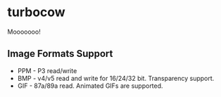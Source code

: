 # turbocow

Mooooooo!

## Image Formats Support

- PPM - P3 read/write
- BMP - v4/v5 read and write for 16/24/32 bit. Transparency support.
- GIF - 87a/89a read. Animated GIFs are supported.